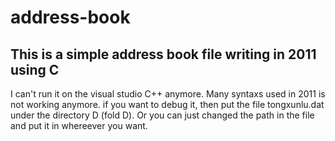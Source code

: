# address-book
## This is a simple address book file writing in 2011 using C
I can't run it on the visual studio C++ anymore. Many syntaxs used in 2011 is not working anymore. 
if you want to debug it, then put the file tongxunlu.dat under the directory D (fold D). Or you can just changed the path in the file and put it in whereever you want.
